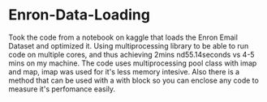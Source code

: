 # Enron-Data-Loading

Took the code from a notebook on kaggle that loads the Enron Email Dataset and optimized it. 
Using multiprocessing library to be able to run code on multiple cores,
and thus achieving 2mins nd55.14seconds vs 4-5 mins on my machine.
The code uses multiprocessing pool class with imap and map, imap was used for it's less memory intesive.
Also there is a method that can be used with a with block so you can enclose any code to measure it's perfomance easily.
